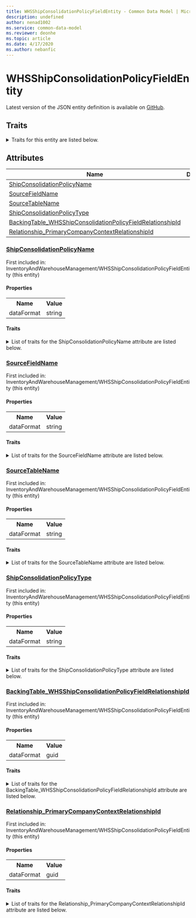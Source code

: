```yaml
---
title: WHSShipConsolidationPolicyFieldEntity - Common Data Model | Microsoft Docs
description: undefined
author: nenad1002
ms.service: common-data-model
ms.reviewer: deonhe
ms.topic: article
ms.date: 4/17/2020
ms.author: nebanfic
---
```


# WHSShipConsolidationPolicyFieldEntity

  
 Latest version of the JSON entity definition is available on <a href="https://github.com/Microsoft/CDM/tree/master/schemaDocuments/core/erp/Entities/SupplyChain/InventoryAndWarehouseManagement/WHSShipConsolidationPolicyFieldEntity.cdm.json" target="_blank">GitHub</a>.  

## Traits

<details>
<summary>Traits for this entity are listed below.  
</summary>

**is.CDM.entityVersion**  
  <table><tr><th>Parameter</th><th>Value</th><th>Data type</th><th>Explanation</th></tr><tr><td>versionNumber</td><td>"1.0.0"</td><td>string</td><td>semantic version number of the entity</td></tr></table>

**is.application.releaseVersion**  
  <table><tr><th>Parameter</th><th>Value</th><th>Data type</th><th>Explanation</th></tr><tr><td>releaseVersion</td><td>"10.0.13.0"</td><td>string</td><td>semantic version number of the application introducing this entity</td></tr></table>

</details>

## Attributes

|Name|Description|First Included in Instance|
|---|---|---|
|[ShipConsolidationPolicyName](#ShipConsolidationPolicyName)||<a href="WHSShipConsolidationPolicyFieldEntity.md" target="_blank">InventoryAndWarehouseManagement/WHSShipConsolidationPolicyFieldEntity</a>|
|[SourceFieldName](#SourceFieldName)||<a href="WHSShipConsolidationPolicyFieldEntity.md" target="_blank">InventoryAndWarehouseManagement/WHSShipConsolidationPolicyFieldEntity</a>|
|[SourceTableName](#SourceTableName)||<a href="WHSShipConsolidationPolicyFieldEntity.md" target="_blank">InventoryAndWarehouseManagement/WHSShipConsolidationPolicyFieldEntity</a>|
|[ShipConsolidationPolicyType](#ShipConsolidationPolicyType)||<a href="WHSShipConsolidationPolicyFieldEntity.md" target="_blank">InventoryAndWarehouseManagement/WHSShipConsolidationPolicyFieldEntity</a>|
|[BackingTable_WHSShipConsolidationPolicyFieldRelationshipId](#BackingTable_WHSShipConsolidationPolicyFieldRelationshipId)||<a href="WHSShipConsolidationPolicyFieldEntity.md" target="_blank">InventoryAndWarehouseManagement/WHSShipConsolidationPolicyFieldEntity</a>|
|[Relationship_PrimaryCompanyContextRelationshipId](#Relationship_PrimaryCompanyContextRelationshipId)||<a href="WHSShipConsolidationPolicyFieldEntity.md" target="_blank">InventoryAndWarehouseManagement/WHSShipConsolidationPolicyFieldEntity</a>|

### <a href=#ShipConsolidationPolicyName name="ShipConsolidationPolicyName">ShipConsolidationPolicyName</a>

First included in: InventoryAndWarehouseManagement/WHSShipConsolidationPolicyFieldEntity (this entity)  

#### Properties

<table><tr><th>Name</th><th>Value</th></tr><tr><td>dataFormat</td><td>string</td></tr></table>

#### Traits

<details>
<summary>List of traits for the ShipConsolidationPolicyName attribute are listed below.</summary>

**is.dataFormat.character**  
**is.dataFormat.big**  
**is.dataFormat.array**  
**is.dataFormat.character**  
**is.dataFormat.array**  
</details>

### <a href=#SourceFieldName name="SourceFieldName">SourceFieldName</a>

First included in: InventoryAndWarehouseManagement/WHSShipConsolidationPolicyFieldEntity (this entity)  

#### Properties

<table><tr><th>Name</th><th>Value</th></tr><tr><td>dataFormat</td><td>string</td></tr></table>

#### Traits

<details>
<summary>List of traits for the SourceFieldName attribute are listed below.</summary>

**is.dataFormat.character**  
**is.dataFormat.big**  
**is.dataFormat.array**  
**is.dataFormat.character**  
**is.dataFormat.array**  
</details>

### <a href=#SourceTableName name="SourceTableName">SourceTableName</a>

First included in: InventoryAndWarehouseManagement/WHSShipConsolidationPolicyFieldEntity (this entity)  

#### Properties

<table><tr><th>Name</th><th>Value</th></tr><tr><td>dataFormat</td><td>string</td></tr></table>

#### Traits

<details>
<summary>List of traits for the SourceTableName attribute are listed below.</summary>

**is.dataFormat.character**  
**is.dataFormat.big**  
**is.dataFormat.array**  
**is.dataFormat.character**  
**is.dataFormat.array**  
</details>

### <a href=#ShipConsolidationPolicyType name="ShipConsolidationPolicyType">ShipConsolidationPolicyType</a>

First included in: InventoryAndWarehouseManagement/WHSShipConsolidationPolicyFieldEntity (this entity)  

#### Properties

<table><tr><th>Name</th><th>Value</th></tr><tr><td>dataFormat</td><td>string</td></tr></table>

#### Traits

<details>
<summary>List of traits for the ShipConsolidationPolicyType attribute are listed below.</summary>

**is.dataFormat.character**  
**is.dataFormat.big**  
**is.dataFormat.array**  
**is.dataFormat.character**  
**is.dataFormat.array**  
</details>

### <a href=#BackingTable_WHSShipConsolidationPolicyFieldRelationshipId name="BackingTable_WHSShipConsolidationPolicyFieldRelationshipId">BackingTable_WHSShipConsolidationPolicyFieldRelationshipId</a>

First included in: InventoryAndWarehouseManagement/WHSShipConsolidationPolicyFieldEntity (this entity)  

#### Properties

<table><tr><th>Name</th><th>Value</th></tr><tr><td>dataFormat</td><td>guid</td></tr></table>

#### Traits

<details>
<summary>List of traits for the BackingTable_WHSShipConsolidationPolicyFieldRelationshipId attribute are listed below.</summary>

**is.dataFormat.character**  
**is.dataFormat.big**  
**is.dataFormat.array**  
**is.dataFormat.guid**  
**means.identity.entityId**  
**is.linkedEntity.identifier**  
Marks the attribute(s) that hold foreign key references to a linked (used as an attribute) entity. This attribute is added to the resolved entity to enumerate the referenced entities.  <table><tr><th>Parameter</th><th>Value</th><th>Data type</th><th>Explanation</th></tr><tr><td>entityReferences</td><td><table><tr><th>entityReference</th><th>attributeReference</th></tr><tr><td><a href="../../../Tables/SupplyChain/Inventory/Main/WHSShipConsolidationPolicyField.md" target="_blank">/core/erp/Tables/SupplyChain/Inventory/Main/WHSShipConsolidationPolicyField.cdm.json/WHSShipConsolidationPolicyField</a></td><td><a href="../../../Tables/SupplyChain/Inventory/Main/WHSShipConsolidationPolicyField.md#RecId" target="_blank">RecId</a></td></tr></table></td><td>entity</td><td>a reference to the constant entity holding the list of entity references</td></tr></table>

**is.dataFormat.guid**  
**is.dataFormat.character**  
**is.dataFormat.array**  
</details>

### <a href=#Relationship_PrimaryCompanyContextRelationshipId name="Relationship_PrimaryCompanyContextRelationshipId">Relationship_PrimaryCompanyContextRelationshipId</a>

First included in: InventoryAndWarehouseManagement/WHSShipConsolidationPolicyFieldEntity (this entity)  

#### Properties

<table><tr><th>Name</th><th>Value</th></tr><tr><td>dataFormat</td><td>guid</td></tr></table>

#### Traits

<details>
<summary>List of traits for the Relationship_PrimaryCompanyContextRelationshipId attribute are listed below.</summary>

**is.dataFormat.character**  
**is.dataFormat.big**  
**is.dataFormat.array**  
**is.dataFormat.guid**  
**means.identity.entityId**  
**is.linkedEntity.identifier**  
Marks the attribute(s) that hold foreign key references to a linked (used as an attribute) entity. This attribute is added to the resolved entity to enumerate the referenced entities.  <table><tr><th>Parameter</th><th>Value</th><th>Data type</th><th>Explanation</th></tr><tr><td>entityReferences</td><td><table><tr><th>entityReference</th><th>attributeReference</th></tr><tr><td><a href="../../../Tables/Finance/Ledger/Main/CompanyInfo.md" target="_blank">/core/erp/Tables/Finance/Ledger/Main/CompanyInfo.cdm.json/CompanyInfo</a></td><td><a href="../../../Tables/Finance/Ledger/Main/CompanyInfo.md#RecId" target="_blank">RecId</a></td></tr></table></td><td>entity</td><td>a reference to the constant entity holding the list of entity references</td></tr></table>

**is.dataFormat.guid**  
**is.dataFormat.character**  
**is.dataFormat.array**  
</details>

